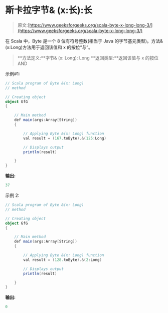 # 斯卡拉字节& (x:长):长

> 原文:[https://www.geeksforgeeks.org/scala-byte-x-long-long-3/](https://www.geeksforgeeks.org/scala-byte-x-long-long-3/)

在 Scala 中，Byte 是一个 8 位有符号整数(相当于 Java 的字节基元类型)。方法&(x:Long)方法用于返回该值和 x 的按位“与”。

> **方法定义:**字节& (x: Long): Long
> **返回类型:**返回该值与 x 的按位 AND

示例#1:

```scala
// Scala program of Byte &(x: Long)
// method 

// Creating object 
object GfG 
{ 

    // Main method 
    def main(args:Array[String]) 
    { 

        // Applying Byte &(x: Long) function 
        val result = (167.toByte).&(125:Long) 

        // Displays output 
        println(result) 

    } 
} 
```

**输出:**

```scala
37
```

示例 2:

```scala
// Scala program of Byte &(x: Long)
// method 

// Creating object 
object GfG 
{ 

    // Main method 
    def main(args:Array[String]) 
    { 

        // Applying Byte &(x: Long) function 
        val result = (128.toByte).&(2:Long) 

        // Displays output 
        println(result) 

    } 
} 
```

**输出:**

```scala
0
```